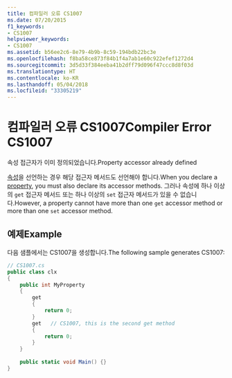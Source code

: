 ```yaml
---
title: 컴파일러 오류 CS1007
ms.date: 07/20/2015
f1_keywords:
- CS1007
helpviewer_keywords:
- CS1007
ms.assetid: b56ee2c6-8e79-4b9b-8c59-194bdb22bc3e
ms.openlocfilehash: f8ba58ce873f84b1f4a7ab1e60c922efef1272d4
ms.sourcegitcommit: 3d5d33f384eeba41b2dff79d096f47ccc8d8f03d
ms.translationtype: HT
ms.contentlocale: ko-KR
ms.lasthandoff: 05/04/2018
ms.locfileid: "33305219"
---
```

# <a name="compiler-error-cs1007"></a><span data-ttu-id="37921-102">컴파일러 오류 CS1007</span><span class="sxs-lookup"><span data-stu-id="37921-102">Compiler Error CS1007</span></span>
<span data-ttu-id="37921-103">속성 접근자가 이미 정의되었습니다.</span><span class="sxs-lookup"><span data-stu-id="37921-103">Property accessor already defined</span></span>  
  
 <span data-ttu-id="37921-104">[속성](../../csharp/programming-guide/classes-and-structs/using-properties.md)을 선언하는 경우 해당 접근자 메서드도 선언해야 합니다.</span><span class="sxs-lookup"><span data-stu-id="37921-104">When you declare a [property](../../csharp/programming-guide/classes-and-structs/using-properties.md), you must also declare its accessor methods.</span></span> <span data-ttu-id="37921-105">그러나 속성에 하나 이상의 `get` 접근자 메서드 또는 하나 이상의 `set` 접근자 메서드가 있을 수 없습니다.</span><span class="sxs-lookup"><span data-stu-id="37921-105">However, a property cannot have more than one `get` accessor method or more than one `set` accessor method.</span></span>  
  
## <a name="example"></a><span data-ttu-id="37921-106">예제</span><span class="sxs-lookup"><span data-stu-id="37921-106">Example</span></span>  
 <span data-ttu-id="37921-107">다음 샘플에서는 CS1007을 생성합니다.</span><span class="sxs-lookup"><span data-stu-id="37921-107">The following sample generates CS1007:</span></span>  
  
```csharp  
// CS1007.cs  
public class clx  
{  
    public int MyProperty  
    {  
        get  
        {  
            return 0;  
        }  
        get   // CS1007, this is the second get method  
        {  
            return 0;  
        }  
    }  
  
    public static void Main() {}  
}  
```

